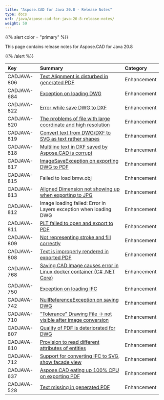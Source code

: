```yaml
---
title: "Aspose.CAD for Java 20.8 - Release Notes"
type: docs
url: /java/aspose-cad-for-java-20-8-release-notes/
weight: 50
---
```


{{% alert color = "primary" %}}

This page contains release notes for Aspose.CAD for Java 20.8

{{% /alert %}}


|**Key**|**Summary**|**Category**|
| :- | :- | :- |
| CADJAVA-806 | [Text Alignment is disturbed in generated PDF](https://forum.aspose.com/t/dwg-to-pdf-conversion-issues/215853/8) | Enhancement |
| CADJAVA-684 | [Exception on loading DWG](https://forum.aspose.com/t/aspose-cad-for-java/210267/3) | Enhancement |
| CADJAVA-822 | [Error while save DWG to DXF](https://github.com/aspose-cad/Aspose.CAD-for-.NET/issues/5#issuecomment-478199062) | Enhancement |
| CADJAVA-820 | [The problems of file with large coordinate and high resolution](https://forum.aspose.com/t/the-problems-of-file-with-large-coordinate-and-high-resolution/211597/3) | Enhancement |
| CADJAVA-819 | [Convert text from DWG/DXF to SVG as text rather shapes](https://forum.aspose.com/t/convert-from-dwg-dxf-to-emf-and-svg/211714/3) | Enhancement |
| CADJAVA-818 | [Multiline text in DXF saved by Aspose.CAD is corrupt](https://forum.aspose.com/t/multiline-text-in-dxf-saved-by-aspose-cad-is-corrupt/213358) | Enhancement |
| CADJAVA-817 | [ImageSaveException on exporting DWG to PDF](https://forum.aspose.com/t/aspose-cad-cadexceptions-imagesaveexception-error-occurs-in-converting-some-large-dwg-to-pdf/213558) | Enhancement |
| CADJAVA-815 | Failed to load bmw.obj | Enhancement |
| CADJAVA-813 | [Aligned Dimension not showing up when exporting to JPG](https://forum.aspose.com/t/aligned-dimension-not-showing-up-when-exporting-to-jpg/215248) | Enhancement |
| CADJAVA-812 | Image loading failed: Error in Layers exception when loading DWG | Enhancement |
| CADJAVA-811 | [PLT failed to open and export to PDF](https://forum.aspose.com/t/problems-with-plt-e-dwg/215541/6) | Enhancement |
| CADJAVA-809 | [Not representing stroke and fill correctly](https://forum.aspose.com/t/not-representing-stroke-and-fill-correctly/215737) | Enhancement |
| CADJAVA-808 | [Text is improperly rendered in exported PDF](https://forum.aspose.com/t/dwg-to-pdf-conversion-issues/215853/5) | Enhancement |
| CADJAVA-768 | [Saving CAD Image causes error in Linux docker container (C# .NET Core)](https://forum.aspose.com/t/saving-cad-image-causes-error-in-linux-docker-container-c-net-core/214283) | Enhancement |
| CADJAVA-750 | [Exception on loading IFC](https://forum.aspose.com/t/error-when-converting-ifc-to-pdf/214966) | Enhancement |
| CADJAVA-742 | [NullReferenceException on saving DWG](https://forum.aspose.com/t/aspose-cad-cadexceptions-imagesaveexception-occurrs-in-coverting-dwg-to-pdf/213526) | Enhancement |
| CADJAVA-710 | ["Tolerance" Drawing File -> not visible after image conversion](https://forum.aspose.com/t/tolerance-drawing-file-not-visible-after-image-conversion/212441/4) | Enhancement |
| CADJAVA-807 | [Quality of PDF is deteriorated for DWG](https://forum.aspose.com/t/issue-in-loading-plt-and-exporting-dwg-to-pdf/215541/17) | Enhancement |
| CADJAVA-810 | [Provision to read different attributes of entities](https://forum.aspose.com/t/cad/215576/8) | Enhancement |
| CADJAVA-712 | [Support for converting IFC to SVG, show facade view](https://forum.aspose.com/t/java-convert-ifc-file-to-svg-show-facade-view/212699/5) | Enhancement |
| CADJAVA-637 | [Aspose.CAD eating up 100% CPU on exporting PDF](https://forum.aspose.com/t/cad-pdf-cpu/209346) | Enhancement |
| CADJAVA-528 | [Text missing in generated PDF](https://forum.aspose.com/t/cad-shx-font-can-not-be-distinguished/201211) | Enhancement |
